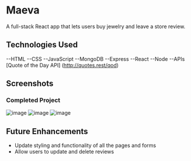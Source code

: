 # Maeva
A full-stack React app that lets users buy jewelry and leave a store review.  

## Technologies Used

--HTML
--CSS
--JavaScript
--MongoDB 
--Express
--React
--Node
--APIs [Quote of the Day API] (http://quotes.rest/qod)


## Screenshots

### Completed Project
![image](https://i.imgur.com/ZoYvkYw.png)
![image](https://i.imgur.com/IG1dNI6.png)
![image](https://i.imgur.com/1z63htY.png)



## Future Enhancements
- Update styling and functionality of all the pages and forms
- Allow users to update and delete reviews
